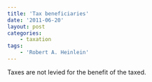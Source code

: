 ```yaml
---
title: 'Tax beneficiaries'
date: '2011-06-20'
layout: post
categories:
    - taxation
tags:
    - 'Robert A. Heinlein'
---
```


Taxes are not levied for the benefit of the taxed.